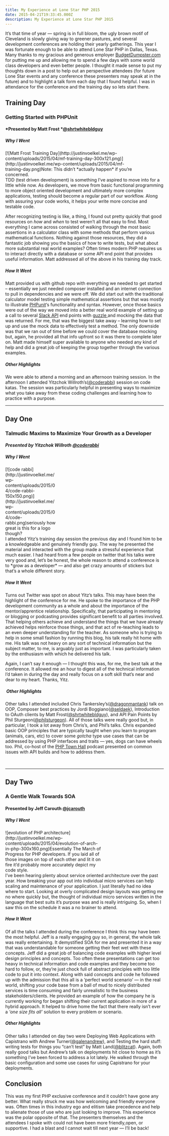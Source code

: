 ```yaml
---
title: My Experience at Lone Star PHP 2015
date: 2015-04-21T19:33:45.000Z
description: My Experience at Lone Star PHP 2015
---
```


It’s that time of year — spring is in full bloom, the ugly brown motif of Cleveland is slowly giving way to greener pastures, and several development conferences are holding their yearly gatherings. This year I was fortunate enough to be able to attend Lone Star PHP in Dallas, Texas. Many thanks to my gracious and generous employer [BudgetDumpster.com](http://www.budgetdumpster.com "Budget Dumpster") for putting me up and allowing me to spend a few days with some world class developers and even better people. I thought it made sense to put my thoughts down in a post to help out an perspective attendees (for future Lone Star events and any conference these presenters may speak at in the future) and to highlight a talk form each day that I found helpful. I was in attendance for the conference and the training day so lets start there.


## Training Day

### Getting Started with PHPUnit

#### *Presented by Matt Frost *[@<span class="u-linkComplex-target">shrtwhitebldguy</span>](https://twitter.com/shrtwhitebldguy)

##### Why I Went

<div class="wp-caption alignright" id="attachment_648" style="width: 410px">[![Matt Frost Training Day](http://justinvoelkel.me/wp-content/uploads/2015/04/mf-training-day-300x121.png)](http://justinvoelkel.me/wp-content/uploads/2015/04/mf-training-day.png)Note: This didn’t *actually happen* if you’re concerned.

</div>TDD (test driven development) is something I’ve aspired to move into for a little while now. As developers, we move from basic functional programming to more object oriented development and ultimately more complex applications, testing should become a regular part of our workflow. Along with assuring your code works, it helps your write more concise and testable code.

After recognizing testing is like, a thing, I found out pretty quickly that good resources on *how* and *when* to test weren’t all that easy to find. Most everything I came across consisted of walking through the most basic assertions in a calculator class with some methods that perform various mathematical functions. Nothing against those resources, they did a fantastic job showing you the basics of how to write tests, but what about more substantial real world examples? Often times modern PHP requires us to interact directly with a database or some API end point that provides useful information. Matt addressed all of the above in his training day track.

##### How It Went

Matt provided us with github repo with everything we needed to get started – essentially we just needed composer installed and an internet connection to pull in dependencies and we were off. We did start out with the traditional calculator model testing simple mathematical assertions but that was mostly to illustrate [PHPunit](https://phpunit.de/ "PHPunit")‘s functionality and syntax. However, once those basics were out of the way we moved into a better real world example of setting up a call to several [Slack API](https://api.slack.com/ "Slack's API") end points with [guzzle ](http://guzzle.readthedocs.org/en/latest/ "guzzle http client")and mocking the data that was returned. For me, that was the biggest take away – learning how to set up and use the mock data to effectively test a method. The only downside was that we ran out of time before we could cover the database mocking but, again, he provided all that info upfront so it was there to complete later on. Matt made himself super available to anyone who needed any kind of help and did a great job of keeping the group together through the various examples.

##### Other Highlights

We were able to attend a morning and an afternoon training session. In the afternoon I attended Yitzchok Willroth’s([@coderabbi](http://twitter.com/coderabbi "Yitzchok Willroth twitter")) session on code katas. The session was particularly helpful in presenting ways to maximize what you take away from these coding challenges and learning how to practice with a purpose.

- - - - - -


## Day One

### Talmudic Maxims to Maximize Your Growth as a Developer

#### *Presented by Yitzchok Willroth [@<span class="u-linkComplex-target">coderabbi</span>](https://twitter.com/coderabbi)*

##### Why I Went

<div class="wp-caption alignright" id="attachment_654" style="width: 160px">[![code rabbi](http://justinvoelkel.me/wp-content/uploads/2015/04/code-rabbi-150x150.png)](http://justinvoelkel.me/wp-content/uploads/2015/04/code-rabbi.png)seriously how great is this for a logo though?

</div>I attended Yitz’s training day session the previous day and I found him to be a knowledgeable and genuinely friendly guy. The way he presented the material and interacted with the group made a stressful experience that much easier. I had heard from a few people on twitter that his talks were very good and, let’s be honest, the whole reason to attend a conference is to *grow as a developer* — and also get crazy amounts of stickers but that’s a whole different story.

##### How It Went

Turns out Twitter was spot on about Yitz’s talks. This may have been the highlight of the conference for me. He spoke to the importance of the PHP development community as a whole and about the importance of the mentor/apprentice relationship. Specifically, that participating in mentoring or blogging or podcasting provides significant benefit to all parties involved. That helping others achieve and understand the things that we have already achieved helps reinforce those things, and that act of re-teaching leads to an even deeper understanding for the teacher. As someone who is trying to help in some small fashion by running this blog, his talk really hit home with me. His talk was not heavy on any sort of technical information but the subject matter, to me, is arguably just as important. I was particularly taken by the enthusiasm with which he delivered his talk.

Again, I can’t say it enough — I thought this was, for me, the best talk at the conference. It allowed me an hour to digest all of the technical information I’d taken in during the day and really focus on a soft skill that’s near and dear to my heart. Thanks, Yitz.

#####  Other Highlights

Other talks I attended included Chris Tankersley’s([@dragonmantank](http://twitter.com/dragonmantank "chris tankersly twitter")) talk on OOP, Composer best practices by Jordi Boggiano([@seldaek](http://twitter.com/seldaek "jordi borgianno twitter")), Introduction to OAuth clients by Matt Frost([@shrtwhitebldguy](http://twitter.com/shrtwhitebldguy "matt frost twitter")), and API Pain Points by Phil Sturgeon([@philsturgeon](http://twitter.com/philsturgeon "phil sturgeon twitter")). All of those talks were really good but, in particular, I took a lot away from Chris’s, and Phil’s talks. Chris expanded basic OOP principles that are typically taught when you learn to program (animals, cars, etc) to cover some *gotcha* type use cases that can be addressed by using PHP interfaces and traits — yes, dogs can have wheels too. Phil, co-host of the [PHP Town Hall](http://phptownhall.com/ "PHP town hall podcast") podcast presented on common issues with API builds and how to address them.

 

- - - - - -


## Day Two

### A Gentle Walk Towards SOA

#### Presented by Jeff Carouth [<span class="screen-name">@jcarouth</span>](https://twitter.com/jcarouth)

##### Why I Went

<div class="wp-caption alignright" id="attachment_666" style="width: 310px">![evolution of PHP architecture](http://justinvoelkel.me/wp-content/uploads/2015/04/evolution-of-arch-in-php-300x160.png)Essentially The March of Progress for PHP developers. If you laid all of those images on top of each other and lit it on fire it’d probably more accurately depict my code style.

</div>I’ve been hearing plenty about service oriented architecture over the past year. How breaking your app out into individual micro services can help scaling and maintenance of your application. I just literally had no idea where to start. Looking at overly complicated design layouts was getting me no where quickly but, the thought of individual micro services written in the language that best suits it’s purpose was and is really intriguing. So, when I saw this on the schedule it was a no brainer to attend.

##### How It Went

Of all the talks I attended during the conference I think this may have been the most helpful. Jeff is a really engaging guy so, in general, the whole talk was really entertaining. It demystified SOA for me and presented it in a way that was understandable for someone getting their feet wet with these concepts. Jeff did a great job of balancing code examples with higher level design principles and concepts. Too often these presentations can get too heavy in technical information and code examples and they become too hard to follow, or, they’re just chock full of abstract principles with too little code to put it into context. Along with said concepts and code he followed up with the admission that this all is a ‘perfect world scenario’ — in the real world, shifting your code base from a ball of mud to nicely distributed services is time consuming and fairly unrealistic to the business stakeholders/clients. He provided an example of how the company he is currently working for began shifting their current application in more of a hybrid approach. It helped to drive home the fact that there really isn’t ever a *‘one size fits all’* solution to every problem or scenario.

##### Other Highlights

Other talks I attended on day two were Deploying Web Applications with Capistrano with Andrew Turner([@galenandrew](https://twitter.com/galenandrew "andrew turner twitter")), and Testing the hard stuff: writing tests for things you “can’t test” by Matt Land([@blitzcat](http://twitter.com/blitzcat "matt land twitter")). Again, both really good talks but Andrew’s talk on deployments hit close to home as it’s something I’ve been forced to address a lot lately. He walked through the basic configuration and some use cases for using Capistrano for your deployments.


## Conclusion

This was my first PHP exclusive conference and it couldn’t have gone any better. What really struck me was how welcoming and friendly everyone was. Often times in this industry ego and elitism take precedence and help to alienate those of use who are just looking to improve. This experience was the polar opposite of that. The presenters themselves and the attendees I spoke with could not have been more friendly,open, or supportive. I had a blast and I cannot wait till next year — I’ll be back!


